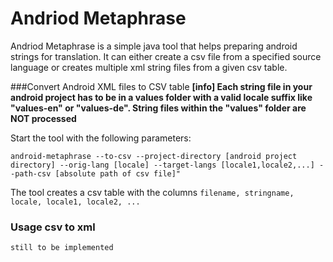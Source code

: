 Andriod Metaphrase
===============

Andriod Metaphrase is a simple java tool that helps preparing android strings for translation. It can either create a csv file from a specified source language or creates multiple xml string files from a given csv table.

###Convert Android XML files to CSV table
**[info] Each string file in your android project has to be in a values folder with a valid locale suffix like "values-en" or "values-de". String files within the "values" folder are NOT processed**

Start the tool with the following parameters:

```
android-metaphrase --to-csv --project-directory [android project directory] --orig-lang [locale] --target-langs [locale1,locale2,...] --path-csv [absolute path of csv file]"
```

The tool creates a csv table with the columns ```filename, stringname, locale, locale1, locale2, ...```

### Usage csv to xml

```still to be implemented```

